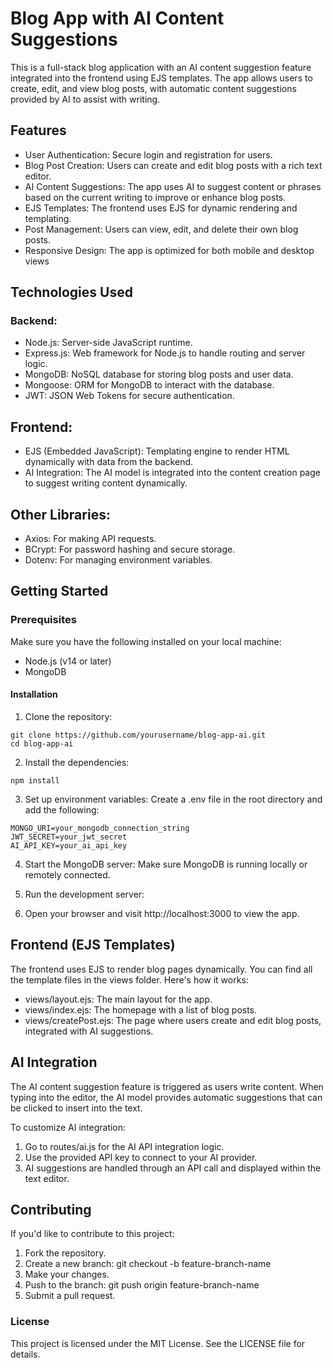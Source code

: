 # Blog App with AI Content Suggestions
This is a full-stack blog application with an AI content suggestion feature integrated into the frontend using EJS templates. The app allows users to create, edit, and view blog posts, with automatic content suggestions provided by AI to assist with writing.     
        
## Features          
- User Authentication: Secure login and registration for users.  
- Blog Post Creation: Users can create and edit blog posts with a rich text editor.     
- AI Content Suggestions: The app uses AI to suggest content or phrases based on the current writing to improve or enhance blog posts.
- EJS Templates: The frontend uses EJS for dynamic rendering and templating.
- Post Management: Users can view, edit, and delete their own blog posts.  
- Responsive Design: The app is optimized for both mobile and desktop views

## Technologies Used
### Backend:
- Node.js: Server-side JavaScript runtime.
- Express.js: Web framework for Node.js to handle routing and server logic.
- MongoDB: NoSQL database for storing blog posts and user data.
- Mongoose: ORM for MongoDB to interact with the database.
- JWT: JSON Web Tokens for secure authentication.

## Frontend:
- EJS (Embedded JavaScript): Templating engine to render HTML dynamically with data from the backend.
- AI Integration: The AI model is integrated into the content creation page to suggest writing content dynamically.

## Other Libraries:
- Axios: For making API requests.
- BCrypt: For password hashing and secure storage.
- Dotenv: For managing environment variables.

## Getting Started
### Prerequisites
Make sure you have the following installed on your local    machine:  

- Node.js (v14 or later)
- MongoDB
#### Installation
1. Clone the repository:
 ```
 git clone https://github.com/yourusername/blog-app-ai.git
cd blog-app-ai
```
2. Install the dependencies:
```
npm install
```
3. Set up environment variables: Create a .env file in the root directory and add the following:
```
MONGO_URI=your_mongodb_connection_string
JWT_SECRET=your_jwt_secret
AI_API_KEY=your_ai_api_key
```
4. Start the MongoDB server: Make sure MongoDB is running locally or remotely connected.

5. Run the development server:

6. Open your browser and visit http://localhost:3000 to view   the app.

## Frontend (EJS Templates)
The frontend uses EJS to render blog pages dynamically. You can find all the template files in the views folder. Here's how it works:

- views/layout.ejs: The main layout for the app.
- views/index.ejs: The homepage with a list of blog posts.
- views/createPost.ejs: The page where users create and edit blog posts, integrated with AI suggestions.

## AI Integration
The AI content suggestion feature is triggered as users write content. When typing into the editor, the AI model provides automatic suggestions that can be clicked to insert into the text.

To customize AI integration:

1. Go to routes/ai.js for the AI API integration logic.
2. Use the provided API key to connect to your AI provider.
3. AI suggestions are handled through an API call and displayed within the text editor.

## Contributing
If you'd like to contribute to this project:

1. Fork the repository.
2. Create a new branch: git checkout -b feature-branch-name
3. Make your changes.
4. Push to the branch: git push origin feature-branch-name
5. Submit a pull request.

### License
This project is licensed under the MIT License. See the LICENSE file for details.

